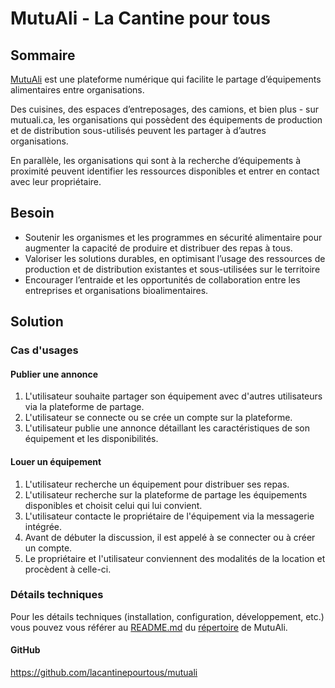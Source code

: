 # MutuAli - La Cantine pour tous

## Sommaire

[MutuAli](https://mutuali.ca/) est une plateforme numérique qui facilite le partage d’équipements alimentaires entre organisations.

Des cuisines, des espaces d’entreposages, des camions, et bien plus - sur mutuali.ca, les organisations qui possèdent des équipements de production et de distribution sous-utilisés peuvent les partager à d’autres organisations.

En parallèle, les organisations qui sont à la recherche d’équipements à proximité peuvent identifier les ressources disponibles et entrer en contact avec leur propriétaire.

## Besoin

- Soutenir les organismes et les programmes en sécurité alimentaire pour augmenter la capacité de produire et distribuer des repas à tous.
- Valoriser les solutions durables, en optimisant l’usage des ressources de production et de distribution existantes et sous-utilisées sur le territoire
- Encourager l’entraide et les opportunités de collaboration entre les entreprises et organisations bioalimentaires.

## Solution

### Cas d'usages

#### Publier une annonce

1. L'utilisateur souhaite partager son équipement avec d'autres utilisateurs via la plateforme de partage.
2. L'utilisateur se connecte ou se crée un compte sur la plateforme.
3. L'utilisateur publie une annonce détaillant les caractéristiques de son équipement et les disponibilités.

#### Louer un équipement

1. L'utilisateur recherche un équipement pour distribuer ses repas.
2. L'utilisateur recherche sur la plateforme de partage les équipements disponibles et choisit celui qui lui convient.
3. L'utilisateur contacte le propriétaire de l'équipement via la messagerie intégrée.
4. Avant de débuter la discussion, il est appelé à se connecter ou à créer un compte.
5. Le propriétaire et l'utilisateur conviennent des modalités de la location et procèdent à celle-ci.

### Détails techniques

Pour les détails techniques (installation, configuration, développement, etc.) vous pouvez vous référer au [README.md](https://github.com/lacantinepourtous/mutuali#readme) du [répertoire](https://github.com/lacantinepourtous/mutuali) de MutuAli.

#### GitHub

https://github.com/lacantinepourtous/mutuali
